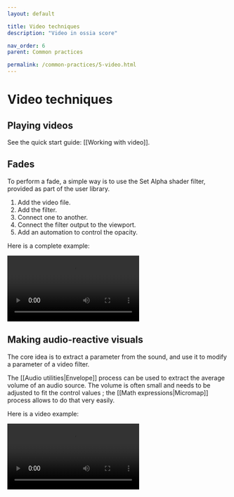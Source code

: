 ```yaml
---
layout: default

title: Video techniques
description: "Video in ossia score"

nav_order: 6
parent: Common practices

permalink: /common-practices/5-video.html
---
```


# Video techniques

## Playing videos

See the quick start guide: [[Working with video]].

## Fades

To perform a fade, a simple way is to use the Set Alpha shader filter, provided as part of the user library.

1. Add the video file.
2. Add the filter.
3. Connect one to another.
4. Connect the filter output to the viewport.
5. Add an automation to control the opacity.

Here is a complete example:

<video controls>
    <source src="{{ site.img }}/common-practices/video-fade-1.mp4" type="video/mp4">
</video>

## Making audio-reactive visuals

The core idea is to extract a parameter from the sound, and use it to modify a parameter
of a video filter.

The [[Audio utilities|Envelope]] process can be used to extract the average volume of an audio source.
The volume is often small and needs to be adjusted to fit the control values ; the [[Math expressions|Micromap]] process
allows to do that very easily.

Here is a video example:

<video controls>
    <source src="{{ site.img }}/common-practices/video-audioreactive-1.mp4" type="video/mp4">
</video>
